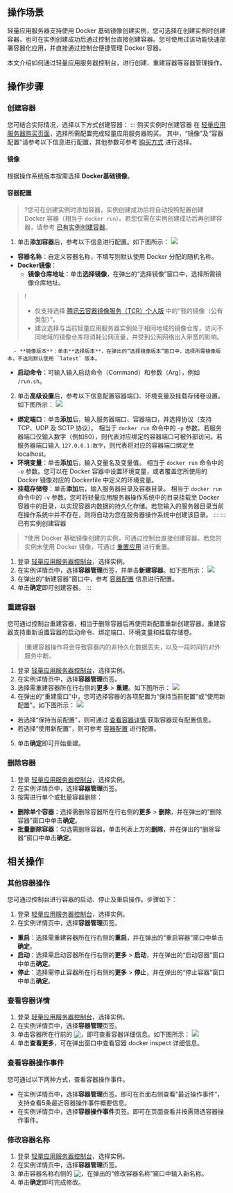 ## 操作场景
轻量应用服务器支持使用 Docker 基础镜像创建实例，您可选择在创建实例时创建容器，也可在实例创建成功后通过控制台直接创建容器。您可使用过该功能快速部署容器化应用，并直接通过控制台便捷管理 Docker 容器。

本文介绍如何通过轻量应用服务器控制台，进行创建、重建容器等容器管理操作。
 



## 操作步骤

### 创建容器
您可结合实际情况，选择以下方式创建容器：
<dx-tabs>
::: 购买实例时创建容器[](id:createBeforeExisting)
在 [轻量应用服务器购买页面](https://buy.cloud.tencent.com/lighthouse?buy_from=lh-doc)，选择所需配置完成轻量应用服务器购买。
其中，“镜像”及“容器配置”请参考以下信息进行配置，其他参数可参考 [购买方式](https://cloud.tencent.com/document/product/1207/44580) 进行选择。

#### 镜像
根据操作系统版本按需选择 **Docker基础镜像**。

#### 容器配置[](id:containerConfiguration)
>?您可在创建实例时添加容器，实例创建成功后将自动按照配置创建 Docker 容器（相当于 `docker run`）。若您仅需在实例创建成功后再创建容器，请参考 [已有实例创建容器](#createAfterExisting)。
>
1. 单击**添加容器**后，参考以下信息进行配置。如下图所示：
![](https://main.qcloudimg.com/raw/3d0c21bef9a032c9afb0be19c59cd2b9.png)
 - **容器名称**：自定义容器名称，不填写则默认使用 Docker 分配的随机名称。
 - **Docker镜像**：
    - **镜像仓库地址**：单击**选择镜像**，在弹出的“选择镜像”窗口中，选择所需镜像仓库地址。
>!
>- 仅支持选择 [腾讯云容器镜像服务（TCR）个人版](https://console.cloud.tencent.com/tke2/registry/user?rid=1) 中的“我的镜像（公有类型）”。
>- 建议选择与当前轻量应用服务器实例处于相同地域的镜像仓库，访问不同地域的镜像仓库将消耗公网流量，并受到公网网络出入带宽的影响。
>
      - **镜像版本**：单击**选择版本**，在弹出的“选择镜像版本”窗口中，选择所需镜像版本，不选则默认使用 `latest` 版本。
 - **启动命令**：可输入输入启动命令（Command）和参数（Arg），例如 `/run.sh`。
2. 单击**高级设置**后，参考以下信息配置容器端口、环境变量及挂载存储卷设置。如下图所示：
![](https://main.qcloudimg.com/raw/25324d7806767670b70bd6f5c3b605d6.png)
 - **绑定端口**：单击**添加**后，输入服务器端口、容器端口，并选择协议（支持 TCP、UDP 及 SCTP 协议）。
    相当于 `docker run` 命令中的 `-p` 参数。若服务器端口仅输入数字（例如80），则代表对应绑定的容器端口可被外部访问。若服务器端口输入 `127.0.0.1:数字`，则代表将对应的容器端口绑定至 localhost。
 - **环境变量**：单击**添加**后，输入变量名及变量值。
    相当于 `docker run` 命令中的 `-e` 参数。您可以在 Docker 容器中设置环境变量，或者覆盖您所使用的 Docker 镜像对应的 Dockerfile 中定义的环境变量。
 - **挂载存储卷**：单击**添加**后，输入服务器目录及容器目录。
   相当于 `docker run` 命令中的 `-v` 参数。您可将轻量应用服务器操作系统中的目录挂载至 Docker 容器中的目录，以实现容器内数据的持久化存储。若您输入的服务器目录当前在操作系统中并不存在，则将自动为您在服务器操作系统中创建该目录。
:::
::: 已有实例创建容器[](id:createAfterExisting)
>?使用 Docker 基础镜像创建的实例，可通过控制台直接创建容器。若您的实例未使用 Docker 镜像，可通过 [重置应用](https://cloud.tencent.com/document/product/1207/44576) 进行重置。
>
1. 登录 [轻量应用服务器控制台](https://console.cloud.tencent.com/lighthouse)，选择实例。
2. 在实例详情页中，选择**容器管理**页签，并单击**新建容器**。如下图所示：
![](https://main.qcloudimg.com/raw/4f26a9d6aad1ad928a880ac9d6c8c2a9.png)
3. 在弹出的“新建容器”窗口中，参考 [容器配置](#containerConfiguration) 信息进行配置。
4. 单击**确定**即可创建容器。
:::
</dx-tabs>

### 重建容器
您可通过控制台重建容器，相当于删除容器后再使用新配置重新创建容器。重建容器支持重新设置容器的启动命令、绑定端口、环境变量和挂载存储卷。
>!重建容器操作将会导致容器内的非持久化数据丢失，以及一段时间的对外服务中断。
>
1. 登录 [轻量应用服务器控制台](https://console.cloud.tencent.com/lighthouse)，选择实例。
2. 在实例详情页中，选择**容器管理**页签。
3. 选择需重建容器所在行右侧的**更多** > **重建**。如下图所示：
![](https://main.qcloudimg.com/raw/2f5a7bce860497e53d7ce3c3759123d0.png)
4. 在弹出的“重建窗口”中，您可选择容器的各项配置为“保持当前配置”或“使用新配置”。如下图所示：
![](https://main.qcloudimg.com/raw/952dac3be57129b147b5a411231080f6.png)
 - 若选择“保持当前配置”，则可通过 [查看容器详情](#containerDetails) 获取容器现有配置信息。
 - 若选择“使用新配置”，则可参考 [容器配置](#containerConfiguration) 进行配置。
5. 单击**确定**即可开始重建。


### 删除容器
1. 登录 [轻量应用服务器控制台](https://console.cloud.tencent.com/lighthouse)，选择实例。
2. 在实例详情页中，选择**容器管理**页签。
3. 按需进行单个或批量容器删除：
 - **删除单个容器**：选择需删除容器所在行右侧的**更多** > **删除**，并在弹出的“删除容器”窗口中单击**确定**。
 - **批量删除容器**：勾选需删除容器，单击列表上方的**删除**，并在弹出的“删除容器”窗口中单击**确定**。


## 相关操作

### 其他容器操作
您可通过控制台进行容器的启动、停止及重启操作。步骤如下：
1. 登录 [轻量应用服务器控制台](https://console.cloud.tencent.com/lighthouse)，选择实例。
2. 在实例详情页中，选择**容器管理**页签。
 - **重启**：选择需重建容器所在行右侧的**重启**，并在弹出的“重启容器”窗口中单击**确定**。
 - **启动**：选择需启动容器所在行右侧的**更多** > **启动**，并在弹出的“启动容器”窗口中单击**确定**。
 - **停止**：选择需停止容器所在行右侧的**更多** > **停止**，并在弹出的“停止容器”窗口中单击**确定**。

### 查看容器详情[](id:containerDetails)
1. 登录 [轻量应用服务器控制台](https://console.cloud.tencent.com/lighthouse)，选择实例。
2. 在实例详情页中，选择**容器管理**页签。
3. 单击容器所在行前的 <img src="https://main.qcloudimg.com/raw/7d67a3ff2ace65d914dd98855d3794b2.png" style="margin:-3px 0px">，即可查看容器详细信息。如下图所示：
![](https://main.qcloudimg.com/raw/65b8929be9ace8204cb48e7cfc472061.png)
4. 单击**查看更多**，可在弹出窗口中查看容器 docker inspect 详细信息。

### 查看容器操作事件
您可通过以下两种方式，查看容器操作事件。
- 在实例详情页中，选择**容器管理**页签。即可在页面右侧查看“最近操作事件”，支持查看5条最近容器操作事件概要信息。
- 在实例详情页中，选择**容器操作事件**页签。即可在页面查看并按需筛选容器操作事件。


### 修改容器名称
1. 登录 [轻量应用服务器控制台](https://console.cloud.tencent.com/lighthouse)，选择实例。
2. 在实例详情页中，选择**容器管理**页签。
3. 单击容器名称右侧的 <img src="https://main.qcloudimg.com/raw/65111c95fa9fdba487b81bda72e156a3.png" style="margin:-3px 0px">，在弹出的“修改容器名称”窗口中输入新名称。
4. 单击**确定**即可完成修改。
